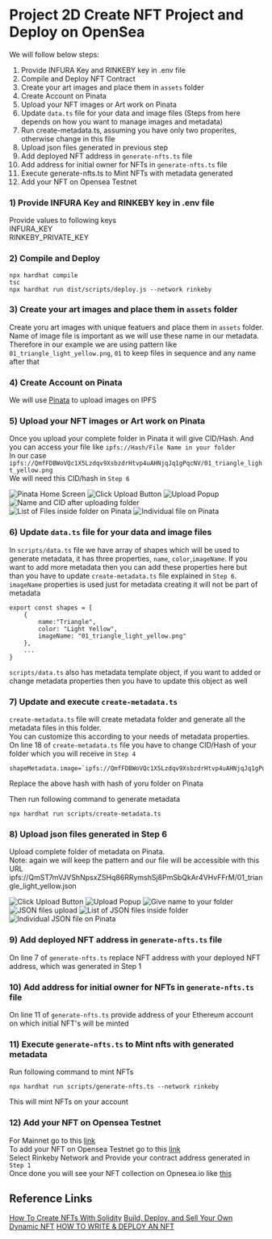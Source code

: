 # Project 2D Create NFT Project and Deploy on OpenSea


We will follow below steps:

1) Provide INFURA Key and RINKEBY key in .env file
2) Compile and Deploy NFT Contract
3) Create your art images and place them in `assets` folder
4) Create Account on Pinata
5) Upload your NFT images or Art work on Pinata
6) Update `data.ts` file for your data and image files (Steps from here depends on how you want to manage images and metadata)
7) Run create-metadata.ts, assuming you have only two properites, otherwise change in this file
8) Upload json files generated in previous step
9) Add deployed NFT address in `generate-nfts.ts` file
10) Add address for initial owner for NFTs in `generate-nfts.ts` file
11) Execute generate-nfts.ts to Mint NFTs with metadata generated
12) Add your NFT on Opensea Testnet

### 1) Provide INFURA Key and RINKEBY key in .env file
Provide values to following keys<br>
INFURA_KEY<br>
RINKEBY_PRIVATE_KEY<br>

### 2) Compile and Deploy
```shell
npx hardhat compile
tsc
npx hardhat run dist/scripts/deploy.js --network rinkeby
```

### 3) Create your art images and place them in `assets` folder
Create yoru art images with unique featuers and place them in `assets` folder. Name of image file is important as we will use these name in our metadata. Therefore in our example we are using pattern like `01_triangle_light_yellow.png`, `01` to keep files in sequence and any name after that

### 4) Create Account on Pinata
We will use [Pinata](https://www.pinata.cloud/) to upload images on IPFS

### 5) Upload your NFT images or Art work on Pinata
Once you upload your complete folder in Pinata it will give CID/Hash. And you can access your file like `ipfs://Hash/File Name in your folder`<br>
In our case `ipfs://QmfFDBWoVQc1X5Lzdqv9XsbzdrHtvp4uAHNjqJq1gPqcNV/01_triangle_light_yellow.png`<br>
We will need this CID/hash in `Step 6`

![Pinata Home Screen](./images/01_pinata.JPG)
![Click Upload Button](./images/02_pinata.JPG)
![Upload Popup](./images/03_pinata.JPG)
![Name and CID after uploading folder](./images/04_pinata.JPG)
![List of Files inside folder on Pinata](./images/05_pinata.JPG)
![Individual file on Pinata](./images/06_pinata.JPG)

### 6) Update `data.ts` file for your data and image files
In `scripts/data.ts` file we have array of shapes which will be used to generate metadata, it has three properties, `name`, `color`,`imageName`. If you want to add more metadata then you can add these properties here but than you have to update `create-metadata.ts` file explained in `Step 6`.
`imageName` properties is used just for metadata creating it will not be part of metadata
```JS
export const shapes = [
    {
        name:"Triangle",
        color: "Light Yellow",
        imageName: "01_triangle_light_yellow.png"
    },
    ...
}
```

`scripts/data.ts` also has metadata template object, if you want to added or change metadata properties then you have to update this object as well


### 7) Update and execute `create-metadata.ts`
`create-metadata.ts` file will create metadata folder and generate all the metadata files in this folder.<br>
You can customize this according to your needs of metadata properties.<br>
On line 18 of `create-metadata.ts` file you have to change CID/Hash of your folder which you will receive in `Step 4`
```JS
shapeMetadata.image=`ipfs://QmfFDBWoVQc1X5Lzdqv9XsbzdrHtvp4uAHNjqJq1gPqcNV/${shapes[i].imageName}`;
```
Replace the above hash with hash of yoru folder on Pinata

Then run following command to generate metadata
```shell
npx hardhat run scripts/create-metadata.ts
```

### 8) Upload json files generated in Step 6
Upload complete folder of metadata on Pinata.<br>
Note: again we will keep the pattern and our file will be accessible with this URL ipfs://QmST7mVJVShNpsxZSHq86RRymshSj8PmSbQkAr4VHvFFrM/01_triangle_light_yellow.json

![Click Upload Button](./images/02_pinata.JPG)
![Upload Popup](./images/03_pinata.JPG)
![Give name to your folder](./images/08_pinata.JPG)
![JSON files upload](./images/09_pinata.JPG)
![List of JSON files inside folder](./images/10_pinata.JPG)
![Individual JSON file on Pinata](./images/11_pinata.JPG)

### 9) Add deployed NFT address in `generate-nfts.ts` file
On line 7 of `generate-nfts.ts` replace NFT address with your deployed NFT address, which was generated in Step 1

### 10) Add address for initial owner for NFTs in `generate-nfts.ts` file
On line 11 of `generate-nfts.ts` provide address of your Ethereum account on which initial NFT's will be minted 

### 11) Execute `generate-nfts.ts` to Mint nfts with generated metadata
Run following command to mint NFTs
```shell
npx hardhat run scripts/generate-nfts.ts --network rinkeby
```
This will mint NFTs on your account

### 12) Add your NFT on Opensea Testnet
For Mainnet go to this [link](https://opensea.io/get-listed/step-two)<br>
To add your NFT on Opensea Testnet go to this [link](https://testnets.opensea.io/get-listed/step-two)<br>
Select Rinkeby Network and Provide your contract address generated in `Step 1`<br>
Once done you will see your NFT collection on Opnesea.io like [this](https://testnets.opensea.io/collection/shapenft)



## Reference Links
[How To Create NFTs With Solidity](https://betterprogramming.pub/how-to-create-nfts-with-solidity-4fa1398eb70a)
[Build, Deploy, and Sell Your Own Dynamic NFT](https://blog.chain.link/build-deploy-and-sell-your-own-dynamic-nft/)
[HOW TO WRITE & DEPLOY AN NFT](https://ethereum.org/en/developers/tutorials/how-to-write-and-deploy-an-nft/)